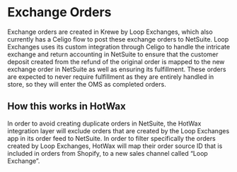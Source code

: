 # Exchange Orders

Exchange orders are created in Krewe by Loop Exchanges, which also currently has a Celigo flow to post these exchange orders to NetSuite. Loop Exchanges uses its custom integration through Celigo to handle the intricate exchange and return accounting in NetSuite to ensure that the customer deposit created from the refund of the original order is mapped to the new exchange order in NetSuite as well as ensuring its fulfillment. These orders are expected to never require fulfillment as they are entirely handled in store, so they will enter the OMS as completed orders.

## How this works in HotWax
In order to avoid creating duplicate orders in NetSuite, the HotWax integration layer will exclude orders that are created by the Loop Exchanges app in its order feed to NetSuite. In order to filter specifically the orders created by Loop Exchanges, HotWax will map their order source ID that is included in orders from Shopify, to a new sales channel called “Loop Exchange”.
